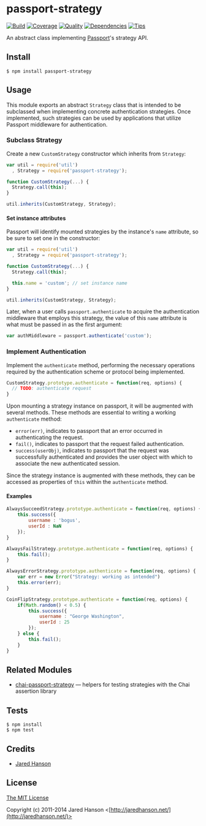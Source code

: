 # passport-strategy

[![Build](https://travis-ci.org/jaredhanson/passport-strategy.png)](https://travis-ci.org/jaredhanson/passport-strategy)
[![Coverage](https://coveralls.io/repos/jaredhanson/passport-strategy/badge.png)](https://coveralls.io/r/jaredhanson/passport-strategy)
[![Quality](https://codeclimate.com/github/jaredhanson/passport-strategy.png)](https://codeclimate.com/github/jaredhanson/passport-strategy)
[![Dependencies](https://david-dm.org/jaredhanson/passport-strategy.png)](https://david-dm.org/jaredhanson/passport-strategy)
[![Tips](http://img.shields.io/gittip/jaredhanson.png)](https://www.gittip.com/jaredhanson/)


An abstract class implementing [Passport](http://passportjs.org/)'s strategy
API.

## Install

    $ npm install passport-strategy

## Usage

This module exports an abstract `Strategy` class that is intended to be
subclassed when implementing concrete authentication strategies.  Once
implemented, such strategies can be used by applications that utilize Passport
middleware for authentication.

### Subclass Strategy

Create a new `CustomStrategy` constructor which inherits from `Strategy`:

```javascript
var util = require('util')
  , Strategy = require('passport-strategy');

function CustomStrategy(...) {
  Strategy.call(this);
}

util.inherits(CustomStrategy, Strategy);
```

#### Set instance attributes

Passport will identify mounted strategies by the instance's `name` attribute,
so be sure to set one in the constructor:

```javascript
var util = require('util')
  , Strategy = require('passport-strategy');

function CustomStrategy(...) {
  Strategy.call(this);

  this.name = 'custom'; // set instance name
}

util.inherits(CustomStrategy, Strategy);
```

Later, when a user calls `passport.authenticate` to acquire
the authentication middleware that employs this strategy, the value
of this `name` attribute is what must be passed in as the first argument:

```javascript
var authMiddleware = passport.authenticate('custom');
```

### Implement Authentication

Implement the `authenticate` method, performing the necessary operations required by the
authentication scheme or protocol being implemented.

```javascript
CustomStrategy.prototype.authenticate = function(req, options) {
  // TODO: authenticate request
}
```

Upon mounting a strategy instance on passport, it will be augmented with several methods.
These methods are essential to writing a working `authenticate` method:

* `error(err)`, indicates to passport that an error occurred in authenticating the request.
* `fail()`, indicates to passport that the request failed authentication.
* `success(userObj)`, indicates to passport that the request was successfully authenticated and provides the user object with which to associate the new authenticated session.

Since the strategy instance is augmented with these methods, they can be accessed as
properties of `this` within the `authenticate` method.

#### Examples

```javascript
AlwaysSucceedStrategy.prototype.authenticate = function(req, options) {
    this.success({
        username : 'bogus',
        userId : NaN
    });
}
```

```javascript
AlwaysFailStrategy.prototype.authenticate = function(req, options) {
    this.fail();
}
```

```javascript
AlwaysErrorStrategy.prototype.authenticate = function(req, options) {
    var err = new Error("Strategy: working as intended")
    this.error(err);
}
```

```javascript
CoinFlipStrategy.prototype.authenticate = function(req, options) {
    if(Math.random() < 0.5) {
        this.success({
            username : "George Washington",
            userId : 25
        });
    } else {
        this.fail();
    }
}
```

## Related Modules

- [chai-passport-strategy](https://github.com/jaredhanson/chai-passport-strategy) — helpers for testing strategies with the Chai assertion library

## Tests

    $ npm install
    $ npm test

## Credits

  - [Jared Hanson](http://github.com/jaredhanson)

## License

[The MIT License](http://opensource.org/licenses/MIT)

Copyright (c) 2011-2014 Jared Hanson <[http://jaredhanson.net/](http://jaredhanson.net/)>

